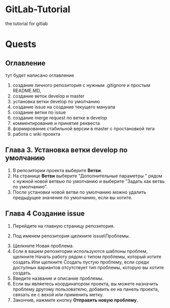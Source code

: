 # GitLab-Tutorial
the tutorial for gitlab
# Quests 
## Оглавление
 тут будет написано оглавление
 
 1) создание личного репозитория с нужным .gitignore и простым README.MD,
 2) создание веток develop и master
 3) установка ветки develop по умолчанию
 4) создание issue на создание текущего мануала
 5) создание ветки по issue
 6) создание merge request по ветке в develop
 7) комментирование и принятие реквеста
 8) формирование стабильной версии в master с простановкой тега
 9) работа с wiki проекта

 
 
 
 
 
   


## Глава 3. Установка ветки develop по умолчанию
1) В репозитории проекта выберите **Ветви**.
2) На странице **Ветви** выберите "Дополнительные параметры " рядом с нужной новой ветвью по умолчанию и выберите "Задать как ветвь по умолчанию".
3) После установки новой ветви по умолчанию можно удалить предыдущее значение по умолчанию, если вы хотите.
## Глава 4 Создание issue
1) Перейдите на главную страницу репозитория. 
2. Под именем репозитория щелкните  issue\Проблемы.
3) Щелкните Новая проблема.
4) Если в вашем репозитории используются шаблоны проблем, щелкните Начать работу рядом с типом проблемы, который хотите создать.Или щелкните Создать пустую проблему, если среди доступных вариантов отсутствует тип проблемы, которую вы хотите создать.
5) Введите название и описание проблемы.
6) Если вы являетесь координатором проекта, вы можете назначить проблему другому пользователю, добавить ее на панель проекта, связать ее с вехой или применить метку.
7) Закончив, нажмите кнопку **Отправить новую проблему**.


